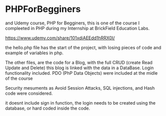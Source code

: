 # PHPForBegginers
and Udemy course, PHP for Begginers, 
this is one of the course I compleeted in PHP during my Internship at BrickField Education Labs. 

https://www.udemy.com/share/101xdiAEEdd1hRRX0I/

the hello.php file has the start of the project, with losing pieces of code and example of variables in php. 

The other files, are the code for a Blog, with the full CRUD (create Read Update and Delete)
this blog is linked with the data in a DataBase.
Login functionality included.
PDO (PhP Data Objects) were included at the midle of the course

Security mesuments as Avoid Session Attacks, SQL injections, and Hash code were considered. 

it doesnt include sign in function, the login needs to be created using the database, or hard coded inside the code. 


